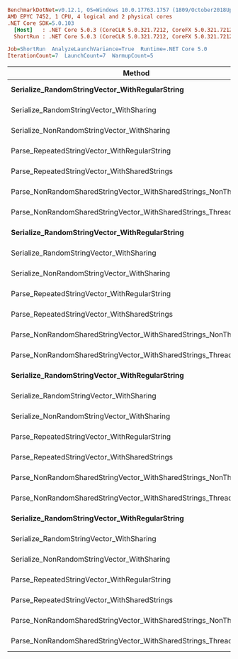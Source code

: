 ``` ini

BenchmarkDotNet=v0.12.1, OS=Windows 10.0.17763.1757 (1809/October2018Update/Redstone5)
AMD EPYC 7452, 1 CPU, 4 logical and 2 physical cores
.NET Core SDK=5.0.103
  [Host]   : .NET Core 5.0.3 (CoreCLR 5.0.321.7212, CoreFX 5.0.321.7212), X64 RyuJIT
  ShortRun : .NET Core 5.0.3 (CoreCLR 5.0.321.7212, CoreFX 5.0.321.7212), X64 RyuJIT

Job=ShortRun  AnalyzeLaunchVariance=True  Runtime=.NET Core 5.0  
IterationCount=7  LaunchCount=7  WarmupCount=5  

```
|                                                            Method | CacheSize | VectorLength |     Mean |    Error |   StdDev |   Median |      P25 |      P50 |      P67 |      P80 |      P90 |      P95 |
|------------------------------------------------------------------ |---------- |------------- |---------:|---------:|---------:|---------:|---------:|---------:|---------:|---------:|---------:|---------:|
|                    **Serialize_RandomStringVector_WithRegularString** |       **100** |         **1000** | **35.60 μs** | **1.307 μs** | **2.518 μs** | **34.66 μs** | **34.62 μs** | **34.66 μs** | **34.98 μs** | **35.12 μs** | **37.05 μs** | **42.37 μs** |
|                          Serialize_RandomStringVector_WithSharing |       100 |         1000 | 53.20 μs | 2.684 μs | 5.235 μs | 51.03 μs | 50.87 μs | 51.03 μs | 51.31 μs | 51.54 μs | 65.55 μs | 65.61 μs |
|                       Serialize_NonRandomStringVector_WithSharing |       100 |         1000 | 51.33 μs | 0.111 μs | 0.214 μs | 51.32 μs | 51.22 μs | 51.32 μs | 51.43 μs | 51.47 μs | 51.55 μs | 51.70 μs |
|                      Parse_RepeatedStringVector_WithRegularString |       100 |         1000 | 57.40 μs | 0.712 μs | 1.389 μs | 57.25 μs | 56.45 μs | 57.25 μs | 57.74 μs | 58.53 μs | 59.68 μs | 59.97 μs |
|                      Parse_RepeatedStringVector_WithSharedStrings |       100 |         1000 | 78.69 μs | 1.432 μs | 2.758 μs | 77.82 μs | 76.22 μs | 77.82 μs | 81.07 μs | 81.48 μs | 81.76 μs | 82.79 μs |
| Parse_NonRandomSharedStringVector_WithSharedStrings_NonThreadSafe |       100 |         1000 | 72.32 μs | 0.842 μs | 1.602 μs | 71.89 μs | 71.18 μs | 71.89 μs | 72.92 μs | 73.51 μs | 74.04 μs | 75.39 μs |
|    Parse_NonRandomSharedStringVector_WithSharedStrings_ThreadSafe |       100 |         1000 | 83.82 μs | 1.381 μs | 2.727 μs | 83.37 μs | 81.95 μs | 83.37 μs | 84.89 μs | 85.89 μs | 87.98 μs | 88.25 μs |
|                    **Serialize_RandomStringVector_WithRegularString** |       **200** |         **1000** | **35.34 μs** | **0.829 μs** | **1.597 μs** | **34.83 μs** | **34.56 μs** | **34.83 μs** | **35.24 μs** | **35.87 μs** | **35.94 μs** | **36.09 μs** |
|                          Serialize_RandomStringVector_WithSharing |       200 |         1000 | 53.53 μs | 0.200 μs | 0.399 μs | 53.46 μs | 53.28 μs | 53.46 μs | 53.59 μs | 53.67 μs | 54.25 μs | 54.36 μs |
|                       Serialize_NonRandomStringVector_WithSharing |       200 |         1000 | 53.80 μs | 0.354 μs | 0.699 μs | 53.94 μs | 53.27 μs | 53.94 μs | 54.12 μs | 54.31 μs | 54.81 μs | 54.97 μs |
|                      Parse_RepeatedStringVector_WithRegularString |       200 |         1000 | 57.00 μs | 0.675 μs | 1.332 μs | 56.74 μs | 56.35 μs | 56.74 μs | 57.47 μs | 57.91 μs | 58.94 μs | 59.23 μs |
|                      Parse_RepeatedStringVector_WithSharedStrings |       200 |         1000 | 77.74 μs | 0.909 μs | 1.816 μs | 77.20 μs | 76.34 μs | 77.20 μs | 78.49 μs | 79.27 μs | 80.67 μs | 81.04 μs |
| Parse_NonRandomSharedStringVector_WithSharedStrings_NonThreadSafe |       200 |         1000 | 71.81 μs | 1.082 μs | 2.058 μs | 71.71 μs | 69.77 μs | 71.71 μs | 73.24 μs | 73.92 μs | 74.52 μs | 74.79 μs |
|    Parse_NonRandomSharedStringVector_WithSharedStrings_ThreadSafe |       200 |         1000 | 80.66 μs | 0.811 μs | 1.582 μs | 81.11 μs | 79.18 μs | 81.11 μs | 81.39 μs | 81.91 μs | 82.67 μs | 82.79 μs |
|                    **Serialize_RandomStringVector_WithRegularString** |       **400** |         **1000** | **34.82 μs** | **0.244 μs** | **0.464 μs** | **34.63 μs** | **34.58 μs** | **34.63 μs** | **34.73 μs** | **35.03 μs** | **35.30 μs** | **35.40 μs** |
|                          Serialize_RandomStringVector_WithSharing |       400 |         1000 | 56.90 μs | 0.358 μs | 0.698 μs | 56.86 μs | 56.18 μs | 56.86 μs | 57.24 μs | 57.59 μs | 57.68 μs | 57.98 μs |
|                       Serialize_NonRandomStringVector_WithSharing |       400 |         1000 | 55.44 μs | 0.796 μs | 1.570 μs | 54.82 μs | 54.25 μs | 54.82 μs | 55.59 μs | 57.45 μs | 57.93 μs | 57.99 μs |
|                      Parse_RepeatedStringVector_WithRegularString |       400 |         1000 | 57.93 μs | 1.832 μs | 3.617 μs | 57.06 μs | 55.14 μs | 57.06 μs | 58.18 μs | 60.55 μs | 64.84 μs | 65.28 μs |
|                      Parse_RepeatedStringVector_WithSharedStrings |       400 |         1000 | 77.12 μs | 0.988 μs | 1.926 μs | 76.40 μs | 75.78 μs | 76.40 μs | 77.19 μs | 78.12 μs | 80.71 μs | 81.47 μs |
| Parse_NonRandomSharedStringVector_WithSharedStrings_NonThreadSafe |       400 |         1000 | 66.99 μs | 1.664 μs | 3.246 μs | 66.09 μs | 64.75 μs | 66.09 μs | 68.19 μs | 68.72 μs | 69.30 μs | 75.30 μs |
|    Parse_NonRandomSharedStringVector_WithSharedStrings_ThreadSafe |       400 |         1000 | 76.68 μs | 1.449 μs | 2.859 μs | 75.99 μs | 75.07 μs | 75.99 μs | 76.86 μs | 77.29 μs | 80.25 μs | 83.80 μs |
|                    **Serialize_RandomStringVector_WithRegularString** |       **800** |         **1000** | **34.80 μs** | **0.134 μs** | **0.258 μs** | **34.80 μs** | **34.60 μs** | **34.80 μs** | **34.89 μs** | **35.04 μs** | **35.08 μs** | **35.15 μs** |
|                          Serialize_RandomStringVector_WithSharing |       800 |         1000 | 58.35 μs | 0.260 μs | 0.508 μs | 58.33 μs | 58.08 μs | 58.33 μs | 58.39 μs | 58.71 μs | 59.15 μs | 59.29 μs |
|                       Serialize_NonRandomStringVector_WithSharing |       800 |         1000 | 53.67 μs | 0.722 μs | 1.443 μs | 53.16 μs | 52.98 μs | 53.16 μs | 53.31 μs | 53.59 μs | 56.82 μs | 57.21 μs |
|                      Parse_RepeatedStringVector_WithRegularString |       800 |         1000 | 55.85 μs | 0.910 μs | 1.797 μs | 55.58 μs | 54.46 μs | 55.58 μs | 56.07 μs | 57.21 μs | 58.16 μs | 58.92 μs |
|                      Parse_RepeatedStringVector_WithSharedStrings |       800 |         1000 | 80.66 μs | 3.075 μs | 5.925 μs | 78.18 μs | 76.76 μs | 78.18 μs | 81.96 μs | 82.57 μs | 93.83 μs | 94.48 μs |
| Parse_NonRandomSharedStringVector_WithSharedStrings_NonThreadSafe |       800 |         1000 | 61.20 μs | 0.888 μs | 1.711 μs | 60.72 μs | 59.85 μs | 60.72 μs | 62.24 μs | 63.18 μs | 63.48 μs | 63.72 μs |
|    Parse_NonRandomSharedStringVector_WithSharedStrings_ThreadSafe |       800 |         1000 | 72.07 μs | 1.069 μs | 2.033 μs | 71.62 μs | 70.70 μs | 71.62 μs | 72.93 μs | 73.18 μs | 73.65 μs | 74.57 μs |
